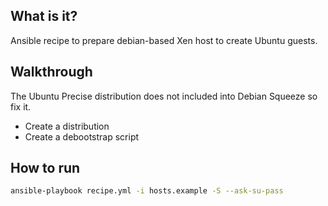 What is it?
-----------

Ansible recipe to prepare debian-based Xen host to create Ubuntu guests.


## Walkthrough

The Ubuntu Precise distribution does not included into Debian Squeeze so fix it.

* Create a distribution
* Create a debootstrap script


## How to run

```bash
ansible-playbook recipe.yml -i hosts.example -S --ask-su-pass
```
